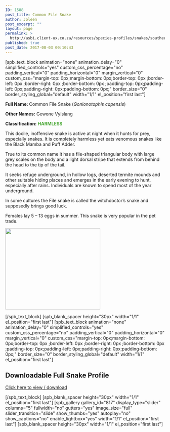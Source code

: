 ```yaml
---
ID: 1588
post_title: Common File Snake
author: Joleen
post_excerpt: ""
layout: page
permalink: >
  http://asbi.client-ux.co.za/resources/species-profiles/snakes/southern-africa/common-file-snake/
published: true
post_date: 2017-08-03 00:10:43
---
```

[spb_text_block animation="none" animation_delay="0" simplified_controls="yes" custom_css_percentage="no" padding_vertical="0" padding_horizontal="0" margin_vertical="0" custom_css="margin-top: 0px;margin-bottom: 0px;border-top: 0px ;border-left: 0px ;border-right: 0px ;border-bottom: 0px ;padding-top: 0px;padding-left: 0px;padding-right: 0px;padding-bottom: 0px;" border_size="0" border_styling_global="default" width="1/1" el_position="first last"]

<strong>Full Name: </strong>Common File Snake (<em>Gonionotophis capensis</em>)

<strong>Other Names:</strong> Gewone Vylslang

<strong>Classification:</strong> <strong><span style="color: #4ca937;">HARMLESS</span></strong>

This docile, inoffensive snake is active at night when it hunts for prey, especially snakes. It is completely harmless yet eats venomous snakes like the Black Mamba and Puff Adder.

True to its common name it has a file-shaped triangular body with large grey scales on the body and a light dorsal stripe that extends from behind the head to the tip of the tail.

It seeks refuge underground, in hollow logs, deserted termite mounds and other suitable hiding places and emerges in the early evening to hunt, especially after rains. Individuals are known to spend most of the year underground.

In some cultures the File snake is called the witchdoctor’s snake and supposedly brings good luck.

Females lay 5 – 13 eggs in summer. This snake is very popular in the pet trade.

<a href="http://asbi.client-ux.co.za/wp-content/uploads/2016/06/Common_File_Snake_DIST_web.jpg"><img class="alignnone wp-image-656 size-medium" src="http://asbi.client-ux.co.za/wp-content/uploads/2016/06/Common_File_Snake_DIST_web-300x257.jpg" width="300" height="257" /></a>

[/spb_text_block] [spb_blank_spacer height="30px" width="1/1" el_position="first last"] [spb_text_block animation="none" animation_delay="0" simplified_controls="yes" custom_css_percentage="no" padding_vertical="0" padding_horizontal="0" margin_vertical="0" custom_css="margin-top: 0px;margin-bottom: 0px;border-top: 0px ;border-left: 0px ;border-right: 0px ;border-bottom: 0px ;padding-top: 0px;padding-left: 0px;padding-right: 0px;padding-bottom: 0px;" border_size="0" border_styling_global="default" width="1/1" el_position="first last"]
<h2>Downloadable Full Snake Profile</h2>
<a href="http://asbi.client-ux.co.za/wp-content/uploads/2016/06/20170526_ASI_SP_Common_File_Snake_A4_DESKTOP.pdf" target="_blank">Click here to view / download</a>

[/spb_text_block] [spb_blank_spacer height="30px" width="1/1" el_position="first last"] [spb_gallery gallery_id="817" display_type="slider" columns="5" fullwidth="no" gutters="yes" image_size="full" slider_transition="slide" show_thumbs="yes" autoplay="no" show_captions="no" enable_lightbox="yes" width="1/1" el_position="first last"] [spb_blank_spacer height="30px" width="1/1" el_position="first last"]